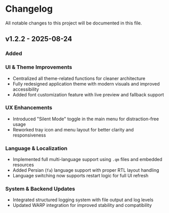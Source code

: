 # Changelog

All notable changes to this project will be documented in this file.

## v1.2.2 - 2025-08-24
### Added
### UI & Theme Improvements
- Centralized all theme-related functions for cleaner architecture
- Fully redesigned application theme with modern visuals and improved accessibility
- Added font customization feature with live preview and fallback support

### UX Enhancements
- Introduced "Silent Mode" toggle in the main menu for distraction-free usage
- Reworked tray icon and menu layout for better clarity and responsiveness

### Language & Localization
- Implemented full multi-language support using `.qm` files and embedded resources
- Added Persian (`fa`) language support with proper RTL layout handling
- Language switching now supports restart logic for full UI refresh

### System & Backend Updates
- Integrated structured logging system with file output and log levels
- Updated WARP integration for improved stability and compatibility
